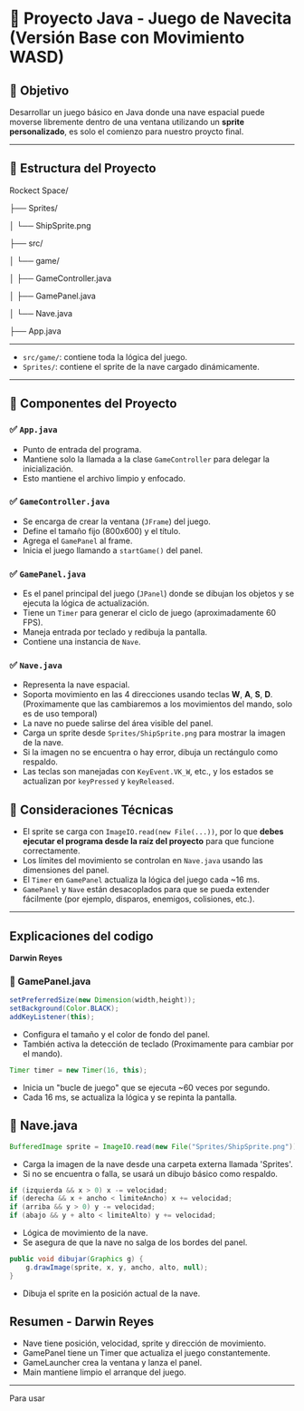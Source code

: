 # 🚀 Proyecto Java - Juego de Navecita (Versión Base con Movimiento WASD)

## 🎯 Objetivo

Desarrollar un juego básico en Java donde una nave espacial puede moverse libremente dentro de una ventana utilizando un **sprite personalizado**, es solo el comienzo para nuestro proycto final.

---

## 📁 Estructura del Proyecto

Rockect Space/

├── Sprites/

│ └── ShipSprite.png

├── src/

│ └── game/

│ ├── GameController.java

│ ├── GamePanel.java

│ └── Nave.java

├── App.java

---

- `src/game/`: contiene toda la lógica del juego.
- `Sprites/`: contiene el sprite de la nave cargado dinámicamente.

---

## 🧱 Componentes del Proyecto

### ✅ `App.java`

- Punto de entrada del programa.
- Mantiene solo la llamada a la clase `GameController` para delegar la inicialización.
- Esto mantiene el archivo limpio y enfocado.

### ✅ `GameController.java`

- Se encarga de crear la ventana (`JFrame`) del juego.
- Define el tamaño fijo (800x600) y el título.
- Agrega el `GamePanel` al frame.
- Inicia el juego llamando a `startGame()` del panel.

### ✅ `GamePanel.java`


- Es el panel principal del juego (`JPanel`) donde se dibujan los objetos y se ejecuta la lógica de actualización.
- Tiene un `Timer` para generar el ciclo de juego (aproximadamente 60 FPS).
- Maneja entrada por teclado y redibuja la pantalla.
- Contiene una instancia de `Nave`.

### ✅ `Nave.java`

- Representa la nave espacial.
- Soporta movimiento en las 4 direcciones usando teclas **W**, **A**, **S**, **D**. (Proximamente que las cambiaremos a los movimientos del mando, solo es de uso temporal)
- La nave no puede salirse del área visible del panel.
- Carga un sprite desde `Sprites/ShipSprite.png` para mostrar la imagen de la nave.
- Si la imagen no se encuentra o hay error, dibuja un rectángulo como respaldo.
- Las teclas son manejadas con `KeyEvent.VK_W`, etc., y los estados se actualizan por `keyPressed` y `keyReleased`.

## 🧠 Consideraciones Técnicas

- El sprite se carga con `ImageIO.read(new File(...))`, por lo que **debes ejecutar el programa desde la raíz del proyecto** para que funcione correctamente.
- Los límites del movimiento se controlan en `Nave.java` usando las dimensiones del panel.
- El `Timer` en `GamePanel` actualiza la lógica del juego cada ~16 ms.
- `GamePanel` y `Nave` están desacoplados para que se pueda extender fácilmente (por ejemplo, disparos, enemigos, colisiones, etc.).

---

## Explicaciones del codigo

**Darwin Reyes**

### 📄 GamePanel.java

``` Java
setPreferredSize(new Dimension(width,height));
setBackground(Color.BLACK);
addKeyListener(this);
```
- Configura el tamaño y el color de fondo del panel.
- También activa la detección de teclado (Proximamente para cambiar por el mando).

``` Java
Timer timer = new Timer(16, this);
```
- Inicia un "bucle de juego" que se ejecuta ~60 veces por segundo.
- Cada 16 ms, se actualiza la lógica y se repinta la pantalla.

## 📄 Nave.java

``` Java
BufferedImage sprite = ImageIO.read(new File("Sprites/ShipSprite.png"));
```
- Carga la imagen de la nave desde una carpeta externa llamada 'Sprites'.
- Si no se encuentra o falla, se usará un dibujo básico como respaldo.

``` Java
if (izquierda && x > 0) x -= velocidad;
if (derecha && x + ancho < limiteAncho) x += velocidad;
if (arriba && y > 0) y -= velocidad;
if (abajo && y + alto < limiteAlto) y += velocidad;
```
- Lógica de movimiento de la nave.
- Se asegura de que la nave no salga de los bordes del panel.
  
``` Java
public void dibujar(Graphics g) {
    g.drawImage(sprite, x, y, ancho, alto, null);
}
```
- Dibuja el sprite en la posición actual de la nave.

## Resumen - Darwin Reyes

 - Nave tiene posición, velocidad, sprite y dirección de movimiento.
 - GamePanel tiene un Timer que actualiza el juego constantemente.
 - GameLauncher crea la ventana y lanza el panel.
 - Main mantiene limpio el arranque del juego.

---
Para usar 
``` Java

```

``` Java

```

``` Java

```

``` Java

```